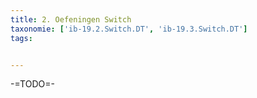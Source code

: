 ```yaml
---
title: 2. Oefeningen Switch
taxonomie: ['ib-19.2.Switch.DT', 'ib-19.3.Switch.DT']
tags:


---
```


-=TODO=-

